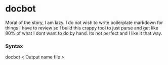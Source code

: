 # docbot

Moral of the story, I am lazy. I do not wish to write boilerplate markdown for things I have to review so I build this crappy tool to just parse and get like 80% of what I dont want to do by hand. Its not perfect and I like it that way. 

### Syntax

docbot <location to file> < Output name file >

